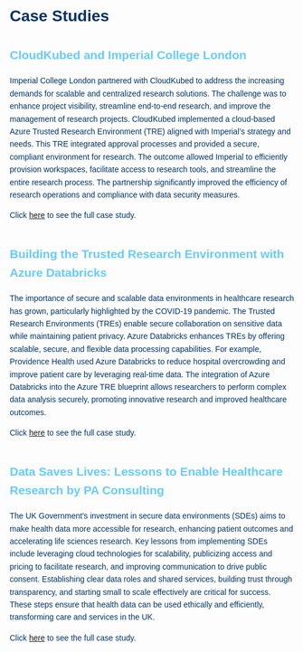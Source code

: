 # Case Studies

<div class="case-study">
    <h2>CloudKubed and Imperial College London</h2>
    <p>Imperial College London partnered with CloudKubed to address the increasing demands for scalable and centralized research solutions. The challenge was to enhance project visibility, streamline end-to-end research, and improve the management of research projects. CloudKubed implemented a cloud-based Azure Trusted Research Environment (TRE) aligned with Imperial’s strategy and needs. This TRE integrated approval processes and provided a secure, compliant environment for research. The outcome allowed Imperial to efficiently provision workspaces, facilitate access to research tools, and streamline the entire research process. The partnership significantly improved the efficiency of research operations and compliance with data security measures.</p>
    <p>Click <a href="https://www.cloudkubed.com/case-studies/imperial-college-london-trusted-research-environment/" target="_blank">here</a> to see the full case study.</p>
</div>

<div class="case-study">
    <h2>Building the Trusted Research Environment with Azure Databricks</h2>
    <p>The importance of secure and scalable data environments in healthcare research has grown, particularly highlighted by the COVID-19 pandemic. The Trusted Research Environments (TREs) enable secure collaboration on sensitive data while maintaining patient privacy. Azure Databricks enhances TREs by offering scalable, secure, and flexible data processing capabilities. For example, Providence Health used Azure Databricks to reduce hospital overcrowding and improve patient care by leveraging real-time data. The integration of Azure Databricks into the Azure TRE blueprint allows researchers to perform complex data analysis securely, promoting innovative research and improved healthcare outcomes.</p>
    <p>Click <a href="https://www.databricks.com/blog/2023/03/27/trusted-research-environments-health-and-life-sciences.html" target="_blank">here</a> to see the full case study.</p>
</div>

<div class="case-study">
    <h2>Data Saves Lives: Lessons to Enable Healthcare Research by PA Consulting</h2>
    <p>The UK Government's investment in secure data environments (SDEs) aims to make health data more accessible for research, enhancing patient outcomes and accelerating life sciences research. Key lessons from implementing SDEs include leveraging cloud technologies for scalability, publicizing access and pricing to facilitate research, and improving communication to drive public consent. Establishing clear data roles and shared services, building trust through transparency, and starting small to scale effectively are critical for success. These steps ensure that health data can be used ethically and efficiently, transforming care and services in the UK.</p>
    <p>Click <a href="https://www.paconsulting.com/insights/data-saves-lives-lessons-to-enable-healthcare-research" target="_blank">here</a> to see the full case study.</p>
</div>

<style>
    @import url('https://fonts.googleapis.com/css2?family=Montserrat:wght@400;700&display=swap');

    body {
        font-family: 'Montserrat', sans-serif;
        line-height: 1.6;
        margin: 20px;
        color: #003466;
    }
    h1 {
        color: #003466;
    }
    .case-study {
        margin-bottom: 40px;
    }
    .case-study h2 {
        color: #66CBFF;
    }
    .case-study p {
        color: #003466;
    }
</style>
